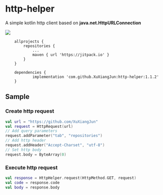 # http-helper
A simple kotlin http client based on **java.net.HttpURLConnection**

[![](https://jitpack.io/v/XuXiangJun/http-helper.svg)](https://jitpack.io/#XuXiangJun/http-helper)

```
    allprojects {
        repositories {
            ...
            maven { url 'https://jitpack.io' }
        }
    }
```
```
    dependencies {
            implementation 'com.github.XuXiangJun:http-helper:1.1.2'
    }
```

## Sample

### Create http request
```kotlin
val url = "https://github.com/XuXiangJun"
val request = HttpRequest(url)
// Add query parameters
request.addParameter("tab", "repositories")
// Add http header
request.addHeader("Accept-Charset", "utf-8")
// Set http body
request.body = ByteArray(0)
```

### Execute http request
```kotlin
val response = HttpHelper.request(HttpMethod.GET, request)
val code = response.code
val body = response.body
```
